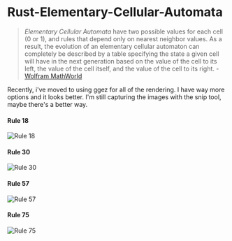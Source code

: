 # Rust-Elementary-Cellular-Automata
> _Elementary Cellular Automata_ have two possible values for each cell (0 or 1), and rules that depend only on nearest neighbor values. As a result, the evolution of an elementary cellular automaton can completely be described by a table specifying the state a given cell will have in the next generation based on the value of the cell to its left, the value of the cell itself, and the value of the cell to its right. - [Wolfram MathWorld](http://mathworld.wolfram.com/ElementaryCellularAutomaton.html)

Recently, i've moved  to using ggez for all of the rendering. I have way more options and it looks better. I'm still capturing the images with the snip tool, maybe there's a better way.


#### Rule 18

![Rule 18](https://raw.githubusercontent.com/JacobHaig/Rust_Elementary_Cellular_Automata/master/images/rule18.png)

#### Rule 30

![Rule 30](https://raw.githubusercontent.com/JacobHaig/Rust_Elementary_Cellular_Automata/master/images/rule30.png)

#### Rule 57

![Rule 57](https://raw.githubusercontent.com/JacobHaig/Rust_Elementary_Cellular_Automata/master/images/rule57.png)

#### Rule 75

![Rule 75](https://raw.githubusercontent.com/JacobHaig/Rust_Elementary_Cellular_Automata/master/images/rule75.png)
